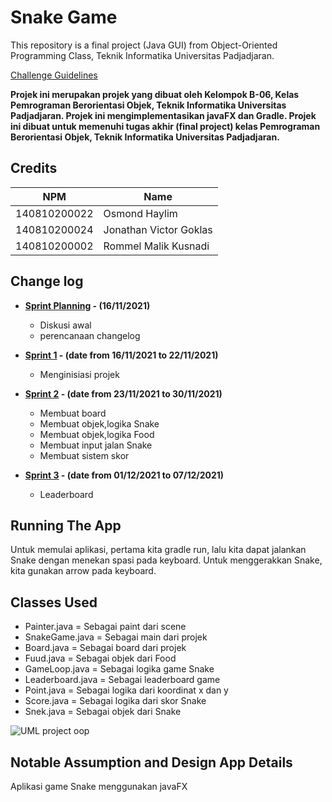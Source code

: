 # Snake Game

This repository is a final project (Java GUI) from Object-Oriented Programming Class, Teknik Informatika Universitas Padjadjaran. 

[Challenge Guidelines](challenge-guideline.md)

**Projek ini merupakan projek yang dibuat oleh Kelompok B-06, Kelas Pemrograman Berorientasi Objek, Teknik Informatika Universitas Padjadjaran. Projek ini mengimplementasikan javaFX dan Gradle. Projek ini dibuat untuk memenuhi tugas akhir (final project) kelas Pemrograman Berorientasi Objek, Teknik Informatika Universitas Padjadjaran.**

## Credits
| NPM          | Name                   |
| ------------ | ---------------------- |
| 140810200022 | Osmond Haylim          |
| 140810200024 | Jonathan Victor Goklas |
| 140810200002 | Rommel Malik Kusnadi   |

## Change log
- **[Sprint Planning](changelog/sprint-planning.md) - (16/11/2021)** 
   - Diskusi awal
   - perencanaan changelog

- **[Sprint 1](changelog/sprint-1.md) - (date from 16/11/2021 to 22/11/2021)** 
   - Menginisiasi projek

- **[Sprint 2](changelog/sprint-2.md) - (date from 23/11/2021 to 30/11/2021)** 
   - Membuat board
   - Membuat objek,logika Snake
   - Membuat objek,logika Food
   - Membuat input jalan Snake
   - Membuat sistem skor
   
- **[Sprint 3](changelog/sprint-3.md) - (date from 01/12/2021 to 07/12/2021)** 
   - Leaderboard

## Running The App

Untuk memulai aplikasi, pertama kita gradle run, lalu kita dapat jalankan Snake dengan menekan spasi pada keyboard. Untuk menggerakkan Snake, kita gunakan arrow pada keyboard.

## Classes Used

- Painter.java = Sebagai paint dari scene
- SnakeGame.java = Sebagai main dari projek
- Board.java = Sebagai board dari projek
- Fuud.java = Sebagai objek dari Food
- GameLoop.java = Sebagai logika game Snake
- Leaderboard.java = Sebagai leaderboard game
- Point.java = Sebagai logika dari koordinat x dan y
- Score.java = Sebagai logika dari skor Snake
- Snek.java = Sebagai objek dari Snake

![UML project oop](https://media.discordapp.net/attachments/412931424069484544/917956551958990918/UML_SnakeGame.drawio.png?width=566&height=569)

## Notable Assumption and Design App Details

Aplikasi game Snake menggunakan javaFX
